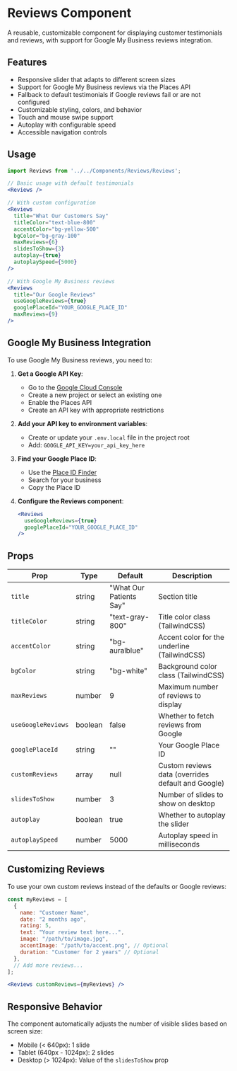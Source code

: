 # Reviews Component

A reusable, customizable component for displaying customer testimonials and reviews, with support for Google My Business reviews integration.

## Features

- Responsive slider that adapts to different screen sizes
- Support for Google My Business reviews via the Places API
- Fallback to default testimonials if Google reviews fail or are not configured
- Customizable styling, colors, and behavior
- Touch and mouse swipe support
- Autoplay with configurable speed
- Accessible navigation controls

## Usage

```jsx
import Reviews from '../../Components/Reviews/Reviews';

// Basic usage with default testimonials
<Reviews />

// With custom configuration
<Reviews 
  title="What Our Customers Say"
  titleColor="text-blue-800"
  accentColor="bg-yellow-500" 
  bgColor="bg-gray-100"
  maxReviews={6}
  slidesToShow={3}
  autoplay={true}
  autoplaySpeed={5000}
/>

// With Google My Business reviews
<Reviews 
  title="Our Google Reviews"
  useGoogleReviews={true}
  googlePlaceId="YOUR_GOOGLE_PLACE_ID"
  maxReviews={9}
/>
```

## Google My Business Integration

To use Google My Business reviews, you need to:

1. **Get a Google API Key**:
   - Go to the [Google Cloud Console](https://console.cloud.google.com/)
   - Create a new project or select an existing one
   - Enable the Places API
   - Create an API key with appropriate restrictions

2. **Add your API key to environment variables**:
   - Create or update your `.env.local` file in the project root
   - Add: `GOOGLE_API_KEY=your_api_key_here`

3. **Find your Google Place ID**:
   - Use the [Place ID Finder](https://developers.google.com/maps/documentation/javascript/examples/places-placeid-finder)
   - Search for your business
   - Copy the Place ID

4. **Configure the Reviews component**:
   ```jsx
   <Reviews 
     useGoogleReviews={true}
     googlePlaceId="YOUR_GOOGLE_PLACE_ID"
   />
   ```

## Props

| Prop | Type | Default | Description |
|------|------|---------|-------------|
| `title` | string | "What Our Patients Say" | Section title |
| `titleColor` | string | "text-gray-800" | Title color class (TailwindCSS) |
| `accentColor` | string | "bg-auralblue" | Accent color for the underline (TailwindCSS) |
| `bgColor` | string | "bg-white" | Background color class (TailwindCSS) |
| `maxReviews` | number | 9 | Maximum number of reviews to display |
| `useGoogleReviews` | boolean | false | Whether to fetch reviews from Google |
| `googlePlaceId` | string | "" | Your Google Place ID |
| `customReviews` | array | null | Custom reviews data (overrides default and Google) |
| `slidesToShow` | number | 3 | Number of slides to show on desktop |
| `autoplay` | boolean | true | Whether to autoplay the slider |
| `autoplaySpeed` | number | 5000 | Autoplay speed in milliseconds |

## Customizing Reviews

To use your own custom reviews instead of the defaults or Google reviews:

```jsx
const myReviews = [
  {
    name: "Customer Name",
    date: "2 months ago",
    rating: 5,
    text: "Your review text here...",
    image: "/path/to/image.jpg",
    accentImage: "/path/to/accent.png", // Optional
    duration: "Customer for 2 years" // Optional
  },
  // Add more reviews...
];

<Reviews customReviews={myReviews} />
```

## Responsive Behavior

The component automatically adjusts the number of visible slides based on screen size:
- Mobile (< 640px): 1 slide
- Tablet (640px - 1024px): 2 slides
- Desktop (> 1024px): Value of the `slidesToShow` prop 